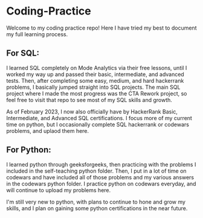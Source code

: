 # Coding-Practice
Welcome to my coding practice repo! Here I have tried my best to document my full learning process. 

## For SQL: 
I learned SQL completely on Mode Analytics via their free lessons, until I worked my way up and passed their basic, intermediate, and advanced tests.
Then, after completing some easy, medium, and hard hackerrank problems, I basically jumped straight into SQL projects. The main SQL project where I made the most
progress was the CTA Rework project, so feel free to visit that repo to see most of my SQL skills and growth. 

As of February 2023, I now also officially have by HackerRank Basic, Intermediate, and Advanced SQL certifications. I focus more of my current time on python, but
I occasionally complete SQL hackerrank or codewars problems, and uplaod them here. 

## For Python:
I learned python through geeksforgeeks, then practicing with the problems I included in the self-teaching python folder. Then, I put in a lot of time on codewars
and have included all of those problems and my various answers in the codewars python folder. I practice python on codewars everyday, and will continue to upload
my problems here. 

I'm still very new to python, with plans to continue to hone and grow my skills, and I plan on gaining some python certifications in the near future.
